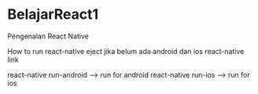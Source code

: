 # BelajarReact1
Pengenalan React Native

How to run
react-native eject jika belum ada android dan ios
react-native link

react-native run-android --> run for android
react-native run-ios    --> run for ios
